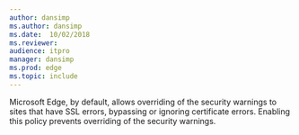 ```yaml
---
author: dansimp
ms.author: dansimp
ms.date:  10/02/2018
ms.reviewer: 
audience: itpro
manager: dansimp
ms.prod: edge
ms.topic: include
---
```


Microsoft Edge, by default, allows overriding of the security warnings to sites that have SSL errors, bypassing or ignoring certificate errors. Enabling this policy prevents overriding of the security warnings.
